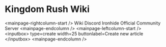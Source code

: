 # Kingdom Rush Wiki

&lt;mainpage-rightcolumn-start /&gt;
Wiki Discord
Ironhide Official Community Server
&lt;mainpage-endcolumn /&gt;
&lt;mainpage-leftcolumn-start /&gt;
&lt;inputbox&gt;
type=create
width=25
buttonlabel=Create new article 
&lt;/inputbox&gt;
&lt;mainpage-endcolumn /&gt;